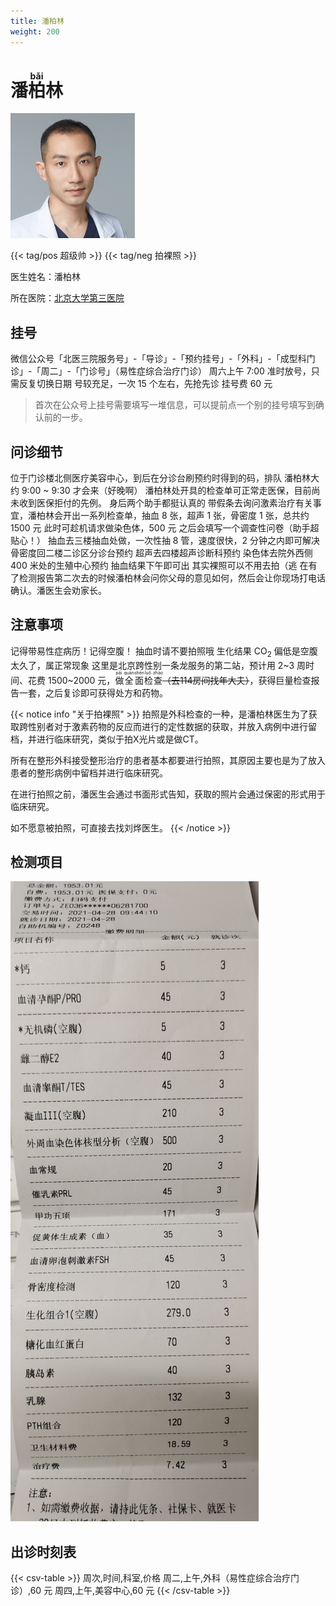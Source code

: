 ```yaml
---
title: 潘柏林
weight: 200
---
```


# 潘<ruby>柏<rt>bǎi</rt></ruby>林

![潘柏林照片](pan-bai-lin.jpg)

{{< tag/pos 超级帅 >}} {{< tag/neg 拍裸照 >}}

医生姓名：潘柏林

所在医院：[北京大学第三医院](https://amap.com/place/B000A7CGSS)

## 挂号

微信公众号「北医三院服务号」-「导诊」-「预约挂号」-「外科」-「成型科门诊」-「周二」-「门诊号」（易性症综合治疗门诊）
周六上午 7:00 准时放号，只需反复切换日期
号较充足，一次 15 个左右，先抢先诊
挂号费 60 元

> 首次在公众号上挂号需要填写一堆信息，可以提前点一个别的挂号填写到确认前的一步。

## 问诊细节

位于门诊楼北侧医疗美容中心，到后在分诊台刷预约时得到的码，排队
潘柏林大约 9:00 ~ 9:30 才会来（好晚啊）
潘柏林处开具的检查单可正常走医保，目前尚未收到医保拒付的先例。
身后两个助手都挺认真的
带假条去询问激素治疗有关事宜，潘柏林会开出一系列检查单，抽血 8 张，超声 1 张，骨密度 1 张，总共约 1500 元
此时可趁机请求做染色体，500 元
之后会填写一个调查性问卷（助手超贴心！）
抽血去三楼抽血处做，一次性抽 8 管，速度很快，2 分钟之内即可解决
骨密度回二楼二诊区分诊台预约
超声去四楼超声诊断科预约
染色体去院外西侧 400 米处的生殖中心预约
抽血结果下午即可出
其实裸照可以不用去拍（逃
在有了检测报告第二次去的时候潘柏林会问你父母的意见如何，然后会让你现场打电话确认。潘医生会劝家长。

## 注意事项

记得带易性症病历！记得空腹！
抽血时请不要拍照哦
生化结果 CO<sub>2</sub> 偏低是空腹太久了，属正常现象
这里是北京跨性别一条龙服务的第二站，预计用 2~3 周时间、花费 1500~2000 元，<ruby>做<rt> pāi </rt>全<rt> quán </rt>面<rt> shēn </rt>检<rt> luǒ </rt>查<rt> zhào </rt></ruby>~~（去114房间找年大夫）~~，获得巨量检查报告一套，之后复诊即可获得处方和药物。

{{< notice info "关于拍裸照" >}}
拍照是外科检查的一种，是潘柏林医生为了获取跨性别者对于激素药物的反应而进行的定性数据的获取，并放入病例中进行留档，并进行临床研究，类似于拍X光片或是做CT。

所有在整形外科接受整形治疗的患者基本都要进行拍照，其原因主要也是为了放入患者的整形病例中留档并进行临床研究。

在进行拍照之前，潘医生会通过书面形式告知，获取的照片会通过保密的形式用于临床研究。

如不愿意被拍照，可直接去找刘烨医生。
{{< /notice >}}

## 检测项目

![巨量检测](fee-list.jpg)

## 出诊时刻表

{{< csv-table >}}
周次,时间,科室,价格
周二,上午,外科（易性症综合治疗门诊）,60 元
周四,上午,美容中心,60 元
{{< /csv-table >}}
